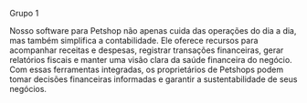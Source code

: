 Grupo 1

Nosso software para Petshop não apenas cuida das operações do dia a dia, mas também simplifica a contabilidade. Ele oferece recursos para acompanhar receitas e despesas, registrar transações financeiras, gerar relatórios fiscais e manter uma visão clara da saúde financeira do negócio. Com essas ferramentas integradas, os proprietários de Petshops podem tomar decisões financeiras informadas e garantir a sustentabilidade de seus negócios.